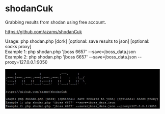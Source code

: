# shodanCuk
Grabbing results from shodan using free account.

https://github.com/azams/shodanCuk<br>

Usage: php shodan.php [dork] [optional: save results to json] [optional: socks proxy]<br>
Example 1: php shodan.php 'jboss 6657' --save=jboss_data.json<br>
Example 2: php shodan.php 'jboss 6657' --save=jboss_data.json --proxy=127.0.0.1:9050<br>

![alt tag](https://raw.githubusercontent.com/azams/shodanCuk/master/banner.jpg)
